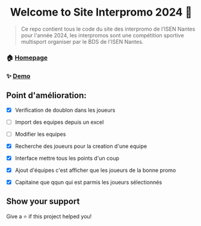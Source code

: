 <h1 align="center">Welcome to Site Interpromo 2024 👋</h1>
<p>
</p>

> Ce repo contient tous le code du site des interpromo de l'ISEN Nantes pour l'année 2024, les interpromos sont une compétition sportive multisport organiser par le BDS de l'ISEN Nantes.

### 🏠 [Homepage](https://interpromo.appen.fr)

### ✨ [Demo](https://interpromo.appen.fr)

## Point d'amélioration:
- [x] Verification de doublon dans les joueurs

- [ ] Import des equipes depuis un excel

- [ ] Modifier les equipes

- [x] Recherche des joueurs pour la creation d'une equipe

- [x] Interface mettre tous les points d'un coup

- [x] Ajout d'équipes c'est afficher que les joueurs de la bonne promo

- [x] Capitaine que qqun qui est parmis les joueurs sélectionnés

## Show your support

Give a ⭐️ if this project helped you!